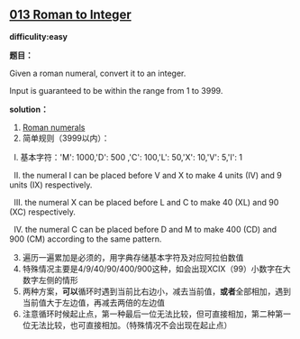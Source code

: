 ## [013 Roman to Integer](https://leetcode.com/problems/roman-to-integer/description/)

**difficulity:easy**

**题目：**

Given a roman numeral, convert it to an integer.

Input is guaranteed to be within the range from 1 to 3999.


**solution：**
1. [Roman numerals](http://en.wikipedia.org/wiki/Roman_numerals)
2. 简单规则（3999以内）：
   
   I. 基本字符：'M': 1000,'D': 500 ,'C': 100,'L': 50,'X': 10,'V': 5,'I': 1
   
   II. the numeral I can be placed before V and X to make 4 units (IV) and 9 units (IX) respectively.
   
   III. the numeral X can be placed before L and C to make 40 (XL) and 90 (XC) respectively.
   
   IV. the numeral C can be placed before D and M to make 400 (CD) and 900 (CM) according to the same pattern.
   
3. 遍历一遍累加是必须的，用字典存储基本字符及对应阿拉伯数值
4. 特殊情况主要是4/9/40/90/400/900这种，如会出现XCIX（99）小数字在大数字左侧的情形
5. 两种方案，**可以**循环时遇到当前比右边小，减去当前值，**或者**全部相加，遇到当前值大于左边值，再减去两倍的左边值
6. 注意循环时候起止点，第一种最后一位无法比较，但可直接相加，第二种第一位无法比较，也可直接相加。（特殊情况不会出现在起止点）

